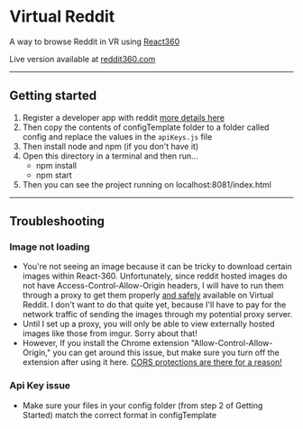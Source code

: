 # Virtual Reddit
A way to browse Reddit in VR using [React360](https://facebook.github.io/react-360/)

Live version available at [reddit360.com](https://reddit360.com)
***
## Getting started
1. Register a developer app with reddit [more details here](https://github.com/reddit-archive/reddit/wiki/oauth2)
2. Then copy the contents of configTemplate folder to a folder called config and replace the values in the `apiKeys.js` file
3. Then install node and npm (if you don't have it)
4. Open this directory in a terminal and then run...
    * npm install
    * npm start
5. Then you can see the project running on localhost:8081/index.html

***
## Troubleshooting
### Image not loading 
* You're not seeing an image because it can be tricky to download certain
images within React-360. Unfortunately, since reddit hosted images do not
have Access-Control-Allow-Origin headers, I will have to run them through a
proxy to get them properly [and safely](https://developer.mozilla.org/en-US/docs/Web/HTTP/CORS)
available on Virtual Reddit. I don't want to do that quite yet, because I'll
have to pay for the network traffic of sending the images through my
potential proxy server.
* Until I set up a proxy, you will only be able to view
externally hosted images like those from imgur. Sorry about that!
* However, If you install the Chrome extension "Allow-Control-Allow-Origin,"
you can get around this issue, but make sure you turn off the extension after
using it here. [CORS protections are there for a reason!](https://developer.mozilla.org/en-US/docs/Web/HTTP/CORS)
### Api Key issue
- Make sure your files in your config folder (from step 2 of Getting Started) match the correct format in configTemplate